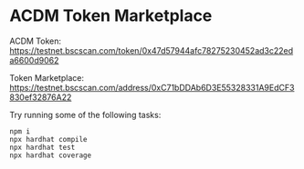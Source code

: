 # ACDM Token Marketplace

ACDM Token: https://testnet.bscscan.com/token/0x47d57944afc78275230452ad3c22eda6600d9062

Token Marketplace: https://testnet.bscscan.com/address/0xC71bDDAb6D3E55328331A9EdCF3830ef32876A22

Try running some of the following tasks:

```shell
npm i
npx hardhat compile
npx hardhat test
npx hardhat coverage
```
